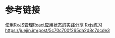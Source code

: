 # 参考链接

[使用RxJS管理React应用状态的实践分享](https://segmentfault.com/a/1190000018743793)
[Rxjs练习](https://yoyoyohamapi.gitbooks.io/-rxjs-react-sql/content/01-destination.html)
https://juejin.im/post/5c70c700f265da2d8c7dcde3